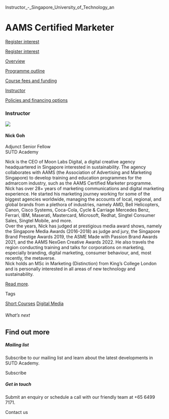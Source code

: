 Instructor_-_Singapore_University_of_Technology_an



AAMS Certified Marketer
=======================

[Register interest](/admissions/academy/short-courses/short-courses-register-your-interest/?coursename=aams-certified-marketer)

[Register interest](/admissions/academy/short-courses/short-courses-register-your-interest/?coursename=aams-certified-marketer)

[Overview](/course/aams-certified-marketer/#tabs)

[Programme outline](/course/aams-certified-marketer/programme-outline/#tabs)

[Course fees and funding](/course/aams-certified-marketer/course-fees-and-funding/#tabs)

[Instructor](/course/aams-certified-marketer/instructor/#tabs)

[Policies and financing options](/course/aams-certified-marketer/policies-and-financing-options/#tabs)

### Instructor

![](https://www.sutd.edu.sg/wp-content/uploads/2024/12/20240515_SA_NickGoh_PhotoConfi_9156780_8425537.png?w=120)

#### **Nick Goh**

Adjunct Senior Fellow  
SUTD Academy

Nick is the CEO of Moon Labs Digital, a digital creative agency headquartered in Singapore interested in sustainability. The agency collaborates with AAMS (the Association of Advertising and Marketing Singapore) to develop training and education programmes for the admarcom industry, such as the AAMS Certified Marketer programme.  
Nick has over 28+ years of marketing communications and digital marketing experience. He started his marketing journey working for some of the biggest agencies worldwide, managing the accounts of local, regional, and global brands from a plethora of industries, namely AMD, Bell Helicopters, Canon, Cisco Systems, Coca-Cola, Cycle & Carriage Mercedes Benz, Ferrari, IBM, Maserati, Mastercard, Microsoft, Redhat, Singtel Consumer Sales, Singtel Mobile, and more.  
Over the years, Nick has judged at prestigious media award shows, namely the Singapore Media Awards (2016-2018) as judge and jury, the Singapore Brand Prestige Awards 2019, the ASME Made with Passion Brand Awards 2021, and the AAMS NexGen Creative Awards 2022. He also travels the region conducting training and talks for corporations on marketing, especially branding, digital marketing, consumer behaviour, and, most recently, the metaverse.  
Nick holds an MSc in Marketing (Distinction) from King’s College London and is personally interested in all areas of new technology and sustainability.

[Read more](https://www.linkedin.com/in/thedigitalkaypoh/).

Tags

[Short Courses](/admissions/academy/courses-and-modules/?academy-type-course=780)
[Digital Media](/admissions/academy/courses-and-modules/?discipline=1711)

###### What’s next

Find out more
-------------

##### Mailing list

Subscribe to our mailing list and learn about the latest developments in SUTD Academy.

Subscribe

##### Get in touch

Submit an enquiry or schedule a call with our friendly team at +65 6499 7171.

Contact us

